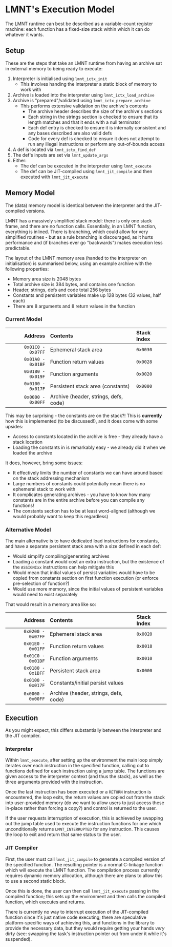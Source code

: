 # LMNT's Execution Model

The LMNT runtime can best be described as a variable-count register machine: each function has a fixed-size stack within which it can do whatever it wants.

## Setup

These are the steps that take an LMNT runtime from having an archive sat in external memory to being ready to execute:

1. Interpreter is initialised using `lmnt_ictx_init`
   * This involves handing the interpreter a static block of memory to work with
1. Archive is loaded into the interpreter using `lmnt_ictx_load_archive`
1. Archive is "prepared"/validated using `lmnt_ictx_prepare_archive`
   * This performs extensive validation on the archive's contents
     * The archive header describes the size of the archive's sections
     * Each string in the strings section is checked to ensure that its length matches and that it ends with a null terminator
     * Each def entry is checked to ensure it is internally consistent and any bases described are also valid defs
     * Code for every def is checked to ensure it does not attempt to run any illegal instructions or perform any out-of-bounds access
1. A def is located via `lmnt_ictx_find_def`
1. The def's inputs are set via `lmnt_update_args`
1. Either:
   * The def can be executed in the interpreter using `lmnt_execute`
   * The def can be JIT-compiled using `lmnt_jit_compile` and then executed with `lmnt_jit_execute`


## Memory Model

The (data) memory model is identical between the interpreter and the JIT-compiled versions.

LMNT has a massively simplified stack model: there is only one stack frame, and there are no function calls. Essentially, in an LMNT function, everything is inlined. There is branching, which could allow for very simplified routines - but as a rule branching is discouraged, as it hurts performance and (if branches ever go "backwards") makes execution less predictable.

The layout of the LMNT memory area (handed to the interpreter on initialisation) is summarised below, using an example archive with the following properties:

* Memory area size is 2048 bytes
* Total archive size is 384 bytes, and contains one function
* Header, strings, defs and code total 256 bytes
* Constants and persistent variables make up 128 bytes (32 values, half each)
* There are 8 arguments and 8 return values in the function

### Current Model

| Address            | Contents                              | Stack Index   |
| -----------------: | :------------------------------------ | :------------ |
| `0x01C0 - 0x07FF`  | Ephemeral stack area                  | `0x0030`      |
| `0x01A0 - 0x01BF`  | Function return values                | `0x0028`      |
| `0x0180 - 0x019F`  | Function arguments                    | `0x0020`      |
| `0x0100 - 0x017F`  | Persistent stack area (constants)     | `0x0000`      |
| `0x0000 - 0x00FF`  | Archive (header, strings, defs, code) |               |

This may be surprising - the constants are on the stack?! This is **currently** how this is implemented (to be discussed!), and it does come with some upsides:
* Access to constants located in the archive is free - they already have a stack location
* Loading the constants in is remarkably easy - we already did it when we loaded the archive

It does, however, bring some issues:
* It effectively limits the number of constants we can have around based on the stack addressing mechanism
* Large numbers of constants could potentially mean there is no ephemeral stack to work with
* It complicates generating archives - you have to know how many constants are in the entire archive before you can compile any functions!
* The constants section has to be at least word-aligned (although we would probably want to keep this regardless)

### Alternative Model

The main alternative is to have dedicated load instructions for constants, and have a separate persistent stack area with a size defined in each def:
* Would simplify compiling/generating archives
* Loading a constant would cost an extra instruction, but the existence of the `ASSIGNIxx` instructions can help mitigate this
* Would mean that initial values of persist variables would have to be copied from constants section on first function execution (or enforce pre-selection of function?)
* Would use more memory, since the initial values of persistent variables would need to exist separately

That would result in a memory area like so:

| Address            | Contents                              | Stack Index   |
| -----------------: | :------------------------------------ | :------------ |
| `0x0200 - 0x07FF`  | Ephemeral stack area                  | `0x0020`      |
| `0x01E0 - 0x01FF`  | Function return values                | `0x0018`      |
| `0x01C0 - 0x01DF`  | Function arguments                    | `0x0010`      |
| `0x0180 - 0x1BFF`  | Persistent stack area                 | `0x0000`      |
| `0x0100 - 0x017F`  | Constants/initial persist values      |               |
| `0x0000 - 0x00FF`  | Archive (header, strings, defs, code) |               |


## Execution

As you might expect, this differs substantially between the interpreter and the JIT compiler.

### Interpreter

Within `lmnt_execute`, after setting up the environment the main loop simply iterates over each instruction in the specified function, calling out to functions defined for each instruction using a jump table. The functions are given access to the interpreter context (and thus the stack), as well as the three arguments provided with the instruction.

Once the last instruction has been executed or a `RETURN` instruction is encountered, the loop exits, the return values are copied out from the stack into user-provided memory (do we want to allow users to just access these in-place rather than forcing a copy?) and control is returned to the user.

If the user requests interruption of execution, this is achieved by swapping out the jump table used to execute the instruction functions for one which unconditionally returns `LMNT_INTERRUPTED` for any instruction. This causes the loop to exit and return that same status to the user.


### JIT Compiler

First, the user must call `lmnt_jit_compile` to generate a compiled version of the specified function. The resulting pointer is a normal C-linkage function which will execute the LMNT function. The compilation process currently requires dynamic memory allocation, although there are plans to allow this to use a second static block.

Once this is done, the user can then call `lmnt_jit_execute` passing in the compiled function; this sets up the environment and then calls the compiled function, which executes and returns.

There is currently no way to interrupt execution of the JIT-compiled function since it's just native code executing; there are speculative platform-specific ways of achieving this, and functions in the library to provide the necessary data, but they would require getting your hands _very_ dirty (see: swapping the task's instruction pointer out from under it while it's suspended).